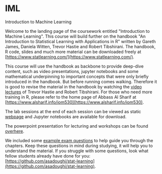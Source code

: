 # IML
Introduction to Machine Learning

Welcome to the landing page of the coursework entitled "Introduction to Machine Learning". This course will build further on the handbook "An Introduction to Statistical Learning with Applications in R" written by Gareth James, Daniela Witten, Trevor Hastie and Robert Tibshirani. The handbook, R code, slides and much more material can be downloaded freely at [https://www.statlearning.com/](https://www.statlearning.com/).

This course will use the handbook as backbone to provide deep-dive content, such as video presentations, jupyter notebooks and some mathematical underpinning to important concepts that were only briefly introduced in the handbook. But before running comes walking. Therefore it is good to revise the material in the handbook by watching the [video lectures](MOOC) of Trevor Hastie and Robert Tibshirani. For those who need more training in R, please refer to the home page of Abbass Al Sharif at [https://www.alsharif.info/iom530](https://www.alsharif.info/iom530).

The lab sessions at the end of each session can be viewed as static [webpage](JUPYTER) and Jupyter notebooks are available for download.

The powerpoint presentation for lecturing and workshops can be found [overhere](PP).

We included some [example exam questions](EXAM) to help guide you through the chapters. Keep these questions in mind during studying, it will help you to understand the material. If you struggle with some questions, look what fellow students already have done for you: [https://github.com/asadoughi/stat-learning](https://github.com/asadoughi/stat-learning).

